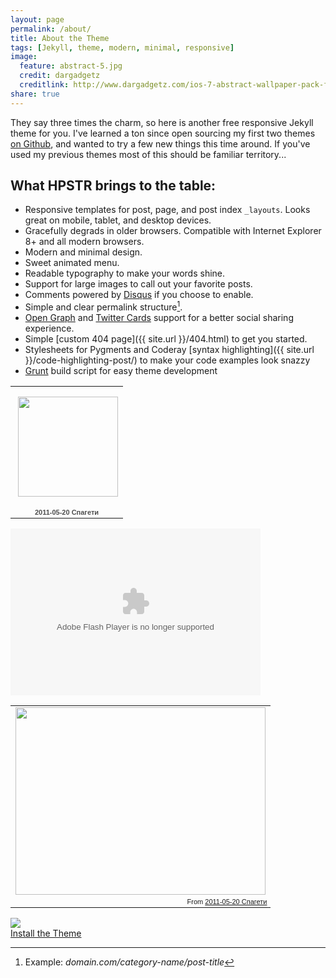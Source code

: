 ```yaml
---
layout: page
permalink: /about/
title: About the Theme
tags: [Jekyll, theme, modern, minimal, responsive]
image:
  feature: abstract-5.jpg
  credit: dargadgetz
  creditlink: http://www.dargadgetz.com/ios-7-abstract-wallpaper-pack-for-iphone-5-and-ipod-touch-retina/
share: true
---
```


They say three times the charm, so here is another free responsive Jekyll theme for you. I've learned a ton since open sourcing my first two themes [on Github](http://github.com/mmistakes), and wanted to try a few new things this time around. If you've used my previous themes most of this should be familiar territory...

## What HPSTR brings to the table:

* Responsive templates for post, page, and post index `_layouts`. Looks great on mobile, tablet, and desktop devices.
* Gracefully degrads in older browsers. Compatible with Internet Explorer 8+ and all modern browsers.  
* Modern and minimal design.
* Sweet animated menu.
* Readable typography to make your words shine.
* Support for large images to call out your favorite posts.
* Comments powered by [Disqus](http://disqus.com) if you choose to enable.
* Simple and clear permalink structure[^1].
* [Open Graph](https://developers.facebook.com/docs/opengraph/) and [Twitter Cards](https://dev.twitter.com/docs/cards) support for a better social sharing experience.
* Simple [custom 404 page]({{ site.url }}/404.html) to get you started.
* Stylesheets for Pygments and Coderay [syntax highlighting]({{ site.url }}/code-highlighting-post/) to make your code examples look snazzy
* [Grunt](http://gruntjs.com) build script for easy theme development

<table style="width:194px;"><tr><td align="center" style="height:194px;background:url(https://www.gstatic.com/pwa/s/v/lighthousefe_132.06/transparent_album_background.gif) no-repeat left"><a href="https://picasaweb.google.com/116346609574457146661/20110520?authuser=0&authkey=Gv1sRgCMvqyO2Y5qGNOg&feat=embedwebsite"><img src="https://lh6.googleusercontent.com/-DjM_9FK8uig/UlDMoh94KCE/AAAAAAAAXcg/kRfpca8Aqb8/s160-c/20110520.jpg" width="160" height="160" style="margin:1px 0 0 4px;"></a></td></tr><tr><td style="text-align:center;font-family:arial,sans-serif;font-size:11px"><a href="https://picasaweb.google.com/116346609574457146661/20110520?authuser=0&authkey=Gv1sRgCMvqyO2Y5qGNOg&feat=embedwebsite" style="color:#4D4D4D;font-weight:bold;text-decoration:none;">2011-05-20 Спагети</a></td></tr></table>

<embed type="application/x-shockwave-flash" src="https://static.googleusercontent.com/external_content/picasaweb.googleusercontent.com/slideshow.swf" width="400" height="267" flashvars="host=picasaweb.google.com&captions=1&hl=en_US&feat=flashalbum&RGB=0x000000&feed=https%3A%2F%2Fpicasaweb.google.com%2Fdata%2Ffeed%2Fapi%2Fuser%2F116346609574457146661%2Falbumid%2F5931465705931679777%3Falt%3Drss%26kind%3Dphoto%26authkey%3DGv1sRgCMvqyO2Y5qGNOg%26hl%3Den_US" pluginspage="http://www.macromedia.com/go/getflashplayer"></embed>

<table style="width:auto;"><tr><td><a href="https://picasaweb.google.com/lh/photo/TpmT8dWGkNO_gIfFmP7cuXKERySFb9qcgTy7-HfK6GM?feat=embedwebsite"><img src="https://lh4.googleusercontent.com/-cKX_h0f3Hi0/UlDMpVZuF1I/AAAAAAAAXbs/rIZyeWYhgS4/s400/2011-05-20%2520at%252019-03-40.JPG" height="300" width="400" /></a></td></tr><tr><td style="font-family:arial,sans-serif; font-size:11px; text-align:right">From <a href="https://picasaweb.google.com/116346609574457146661/20110520?authuser=0&feat=embedwebsite">2011-05-20 Спагети</a></td></tr></table>

<img src='https://lh6.googleusercontent.com/-qWPQtZHl-1k/UlDMpARhSUI/AAAAAAAAXbk/oPE7xgo-gk0/s640/2011-05-20%2520at%252019-02-53.JPG' />

<div markdown="0"><a href="{{ site.url }}/theme-setup" class="btn btn-info">Install the Theme</a></div>

[^1]: Example: *domain.com/category-name/post-title*